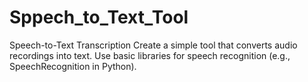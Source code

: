 # Sppech_to_Text_Tool
Speech-to-Text Transcription  Create a simple tool that converts audio recordings into text. Use basic libraries for speech recognition (e.g., SpeechRecognition in Python).
